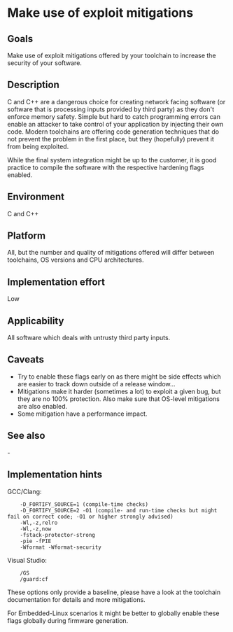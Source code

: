 # Make use of exploit mitigations

## Goals

Make use of exploit mitigations offered by your toolchain to increase the security of your software.

## Description

C and C++ are a dangerous choice for creating network facing software (or software that is processing inputs provided by third party) as they don't enforce memory safety. Simple but hard to catch programming errors can enable an attacker to take control of your application by injecting their own code. Modern toolchains are offering code generation techniques that do not prevent the problem in the first place, but they (hopefully) prevent it from being exploited.

While the final system integration might be up to the customer, it is good practice to compile the software with the respective hardening flags enabled.

## Environment

C and C++

## Platform

All, but the number and quality of mitigations offered will differ between toolchains, OS versions and CPU architectures.

## Implementation effort

Low

## Applicability

All software which deals with untrusty third party inputs.

## Caveats

* Try to enable these flags early on as there might be side effects which are easier to track down outside of a release window...
* Mitigations make it harder (sometimes a lot) to exploit a given bug, but they are no 100% protection. Also make sure that OS-level mitigations are also enabled.
* Some mitigation have a performance impact.

## See also

\-

## Implementation hints

GCC/Clang:

```
    -D_FORTIFY_SOURCE=1 (compile-time checks)
    -D_FORTIFY_SOURCE=2 -O1 (compile- and run-time checks but might fail on correct code; -O1 or higher strongly advised)
    -Wl,-z,relro
    -Wl,-z,now
    -fstack-protector-strong
    -pie -fPIE
    -Wformat­ -Wformat­-security
```

Visual Studio:

```
    /GS
    /guard:cf
```

These options only provide a baseline, please have a look at the toolchain documentation for details and more mitigations.

For Embedded-Linux scenarios it might be better to globally enable these flags globally during firmware generation.
